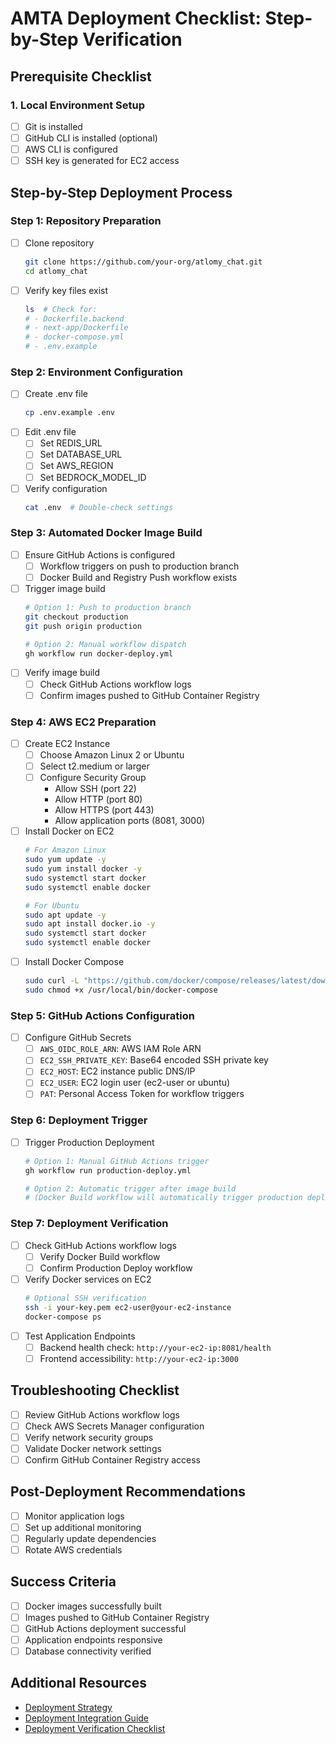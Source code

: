 # AMTA Deployment Checklist: Step-by-Step Verification

## Prerequisite Checklist
### 1. Local Environment Setup
- [ ] Git is installed
- [ ] GitHub CLI is installed (optional)
- [ ] AWS CLI is configured
- [ ] SSH key is generated for EC2 access

## Step-by-Step Deployment Process

### Step 1: Repository Preparation
- [ ] Clone repository
  ```bash
  git clone https://github.com/your-org/atlomy_chat.git
  cd atlomy_chat
  ```
- [ ] Verify key files exist
  ```bash
  ls  # Check for:
  # - Dockerfile.backend
  # - next-app/Dockerfile
  # - docker-compose.yml
  # - .env.example
  ```

### Step 2: Environment Configuration
- [ ] Create .env file
  ```bash
  cp .env.example .env
  ```
- [ ] Edit .env file
  - [ ] Set REDIS_URL
  - [ ] Set DATABASE_URL
  - [ ] Set AWS_REGION
  - [ ] Set BEDROCK_MODEL_ID
- [ ] Verify configuration
  ```bash
  cat .env  # Double-check settings
  ```

### Step 3: Automated Docker Image Build
- [ ] Ensure GitHub Actions is configured
  - [ ] Workflow triggers on push to production branch
  - [ ] Docker Build and Registry Push workflow exists
- [ ] Trigger image build
  ```bash
  # Option 1: Push to production branch
  git checkout production
  git push origin production

  # Option 2: Manual workflow dispatch
  gh workflow run docker-deploy.yml
  ```
- [ ] Verify image build
  - [ ] Check GitHub Actions workflow logs
  - [ ] Confirm images pushed to GitHub Container Registry

### Step 4: AWS EC2 Preparation
- [ ] Create EC2 Instance
  - [ ] Choose Amazon Linux 2 or Ubuntu
  - [ ] Select t2.medium or larger
  - [ ] Configure Security Group
    * Allow SSH (port 22)
    * Allow HTTP (port 80)
    * Allow HTTPS (port 443)
    * Allow application ports (8081, 3000)
- [ ] Install Docker on EC2
  ```bash
  # For Amazon Linux
  sudo yum update -y
  sudo yum install docker -y
  sudo systemctl start docker
  sudo systemctl enable docker

  # For Ubuntu
  sudo apt update -y
  sudo apt install docker.io -y
  sudo systemctl start docker
  sudo systemctl enable docker
  ```
- [ ] Install Docker Compose
  ```bash
  sudo curl -L "https://github.com/docker/compose/releases/latest/download/docker-compose-$(uname -s)-$(uname -m)" -o /usr/local/bin/docker-compose
  sudo chmod +x /usr/local/bin/docker-compose
  ```

### Step 5: GitHub Actions Configuration
- [ ] Configure GitHub Secrets
  - [ ] `AWS_OIDC_ROLE_ARN`: AWS IAM Role ARN
  - [ ] `EC2_SSH_PRIVATE_KEY`: Base64 encoded SSH private key
  - [ ] `EC2_HOST`: EC2 instance public DNS/IP
  - [ ] `EC2_USER`: EC2 login user (ec2-user or ubuntu)
  - [ ] `PAT`: Personal Access Token for workflow triggers

### Step 6: Deployment Trigger
- [ ] Trigger Production Deployment
  ```bash
  # Option 1: Manual GitHub Actions trigger
  gh workflow run production-deploy.yml

  # Option 2: Automatic trigger after image build
  # (Docker Build workflow will automatically trigger production deploy)
  ```

### Step 7: Deployment Verification
- [ ] Check GitHub Actions workflow logs
  - [ ] Verify Docker Build workflow
  - [ ] Confirm Production Deploy workflow
- [ ] Verify Docker services on EC2
  ```bash
  # Optional SSH verification
  ssh -i your-key.pem ec2-user@your-ec2-instance
  docker-compose ps
  ```
- [ ] Test Application Endpoints
  - [ ] Backend health check: `http://your-ec2-ip:8081/health`
  - [ ] Frontend accessibility: `http://your-ec2-ip:3000`

## Troubleshooting Checklist
- [ ] Review GitHub Actions workflow logs
- [ ] Check AWS Secrets Manager configuration
- [ ] Verify network security groups
- [ ] Validate Docker network settings
- [ ] Confirm GitHub Container Registry access

## Post-Deployment Recommendations
- [ ] Monitor application logs
- [ ] Set up additional monitoring
- [ ] Regularly update dependencies
- [ ] Rotate AWS credentials

## Success Criteria
- [ ] Docker images successfully built
- [ ] Images pushed to GitHub Container Registry
- [ ] GitHub Actions deployment successful
- [ ] Application endpoints responsive
- [ ] Database connectivity verified

## Additional Resources
- [Deployment Strategy](DEPLOYMENT_STRATEGY.md)
- [Deployment Integration Guide](DEPLOYMENT_INTEGRATION.md)
- [Deployment Verification Checklist](DEPLOYMENT_VERIFICATION_CHECKLIST.md)
